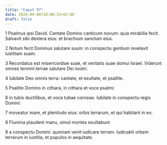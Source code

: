 ```yaml
---
title: "Caput 97"
date: 2024-09-06T20:00:53+02:00
draft: false
---
```



1 Psalmus ipsi David. Cantate Domino canticum novum: quia mirabilia fecit. Salvavit sibi dextera eius: et brachium sanctum eius.

2 Notum fecit Dominus salutare suum: in conspectu gentium revelavit iustitiam suam.

3 Recordatus est misericordiae suae, et veritatis suae domui Israel. Viderunt omnes termini terrae salutare Dei nostri.

4 Iubilate Deo omnis terra: cantate, et exultate, et psallite.

5 Psallite Domino in cithara, in cithara et voce psalmi:

6 in tubis ductilibus, et voce tubae corneae. Iubilate in conspectu regis Domini:

7 moveatur mare, et plenitudo eius: orbis terrarum, et qui habitant in eo.

8 Flumina plaudent manu, simul montes exultabunt

9 a conspectu Domini: quoniam venit iudicare terram. Iudicabit orbem terrarum in iustitia, et populos in aequitate.

